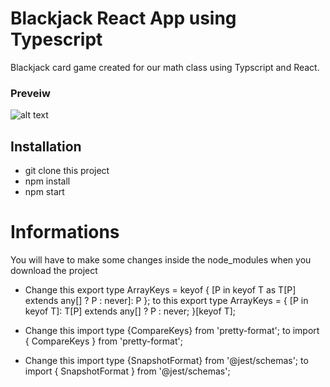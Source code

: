 # Blackjack React App using Typescript
Blackjack card game created for our math class using Typscript and React.

### Preveiw
![alt text](./blackjackback.png "Preview")

## Installation

- git clone this project
- npm install
- npm start

# Informations

You will have to make some changes inside the node_modules when you download the project 
- Change this export type ArrayKeys<T> = keyof { [P in keyof T as T[P] extends any[] ? P : never]: P }; to this 
  export type ArrayKeys<T> = {
  [P in keyof T]: T[P] extends any[] ? P : never;
  }[keyof T];

- Change this import type {CompareKeys} from 'pretty-format'; to import { CompareKeys } from 'pretty-format';

- Change this import type {SnapshotFormat} from '@jest/schemas'; to import { SnapshotFormat } from '@jest/schemas';

